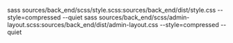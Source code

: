 sass sources/back_end/scss/style.scss:sources/back_end/dist/style.css --style=compressed --quiet
sass sources/back_end/scss/admin-layout.scss:sources/back_end/dist/admin-layout.css --style=compressed --quiet